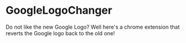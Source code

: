 # GoogleLogoChanger
Do not like the new Google Logo? Well here's a chrome extension that reverts the Google logo back to the old one!
